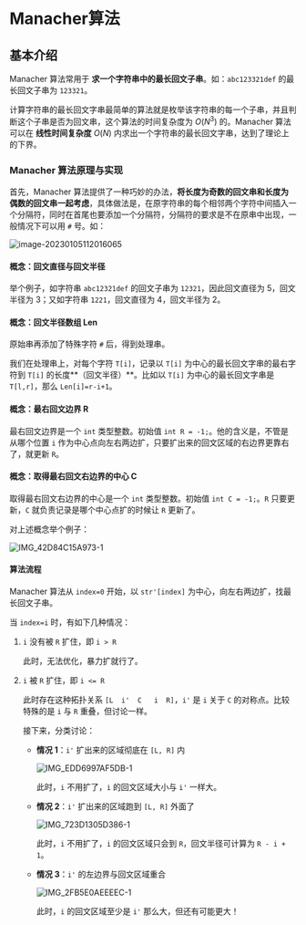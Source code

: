 # Manacher算法

## 基本介绍

Manacher 算法常用于 **求一个字符串中的最长回文子串**。如：`abc123321def` 的最长回文子串为 `123321`。

计算字符串的最长回文字串最简单的算法就是枚举该字符串的每一个子串，并且判断这个子串是否为回文串，这个算法的时间复杂度为 $O(N^3)$ 的。Manacher 算法可以在 **线性时间复杂度** $O(N)$ 内求出一个字符串的最长回文字串，达到了理论上的下界。

### Manacher 算法原理与实现

首先，Manacher 算法提供了一种巧妙的办法，**将长度为奇数的回文串和长度为偶数的回文串一起考虑**，具体做法是，在原字符串的每个相邻两个字符中间插入一个分隔符，同时在首尾也要添加一个分隔符，分隔符的要求是不在原串中出现，一般情况下可以用 `#` 号。如：

![image-20230105112016065](https://p.ipic.vip/jlqldf.png)

#### 概念：回文直径与回文半径

举个例子，如字符串 `abc12321def` 的回文子串为 `12321`，因此回文直径为 5，回文半径为 3；又如字符串 `1221`，回文直径为 4，回文半径为 2。

#### 概念：回文半径数组 Len

原始串再添加了特殊字符 `#` 后，得到处理串。

我们在处理串上，对每个字符 `T[i]`，记录以 `T[i]` 为中心的最长回文字串的最右字符到 `T[i]` 的长度**（回文半径）**。比如以 `T[i]` 为中心的最长回文字串是 `T[l,r]`，那么 `Len[i]=r-i+1`。

#### 概念：最右回文边界 R

最右回文边界是一个 `int` 类型整数。初始值 `int R = -1;`。他的含义是，不管是从哪个位置 `i` 作为中心点向左右两边扩，只要扩出来的回文区域的右边界更靠右了，就更新 `R`。

#### 概念：取得最右回文右边界的中心 C

取得最右回文右边界的中心是一个 `int` 类型整数。初始值 `int C = -1;`。`R` 只要更新，`C` 就负责记录是哪个中心点扩的时候让 `R` 更新了。

对上述概念举个例子：

![IMG_42D84C15A973-1](https://p.ipic.vip/g918ul.jpg)

#### 算法流程

Manacher 算法从 `index=0` 开始，以 `str'[index]` 为中心，向左右两边扩，找最长回文子串。

当 `index=i` 时，有如下几种情况：

1. `i` 没有被 `R` 扩住，即 `i > R`

   此时，无法优化，暴力扩就行了。

2. `i` 被 `R` 扩住，即 `i <= R`

   此时存在这种拓扑关系 `[L  i'  C   i  R]`，`i'` 是 `i` 关于 `C` 的对称点。比较特殊的是 `i` 与 `R` 重叠，但讨论一样。

   接下来，分类讨论：

   - **情况 1**：`i'` 扩出来的区域彻底在 `[L, R]` 内

     ![IMG_EDD6997AF5DB-1](https://p.ipic.vip/y0esrc.jpg)

     此时，`i` 不用扩了，`i` 的回文区域大小与 `i'` 一样大。

   - **情况 2**：`i'` 扩出来的区域跑到 `[L, R]` 外面了

     ![IMG_723D1305D386-1](https://p.ipic.vip/hzuxf5.jpg)

     此时，`i` 不用扩了，`i` 的回文区域只会到 `R`，回文半径可计算为 `R - i + 1`。

   - **情况 3**：`i'` 的左边界与回文区域重合

     ![IMG_2FB5E0AEEEEC-1](https://p.ipic.vip/bwlbmq.jpg)

     此时，`i` 的回文区域至少是 `i'` 那么大，但还有可能更大！













